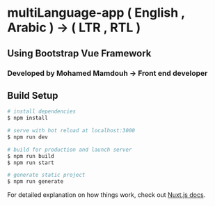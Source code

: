 # multiLanguage-app ( English , Arabic ) -> ( LTR , RTL )

## Using Bootstrap Vue Framework

### Developed by Mohamed Mamdouh -> Front end developer

## Build Setup

```bash
# install dependencies
$ npm install

# serve with hot reload at localhost:3000
$ npm run dev

# build for production and launch server
$ npm run build
$ npm run start

# generate static project
$ npm run generate
```

For detailed explanation on how things work, check out [Nuxt.js docs](https://nuxtjs.org).

